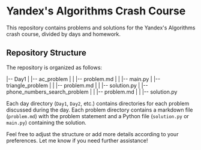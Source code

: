 # Yandex's Algorithms Crash Course

This repository contains problems and solutions for the Yandex's Algorithms crash course, divided by days and homework.

## Repository Structure

The repository is organized as follows:

|-- Day1
| |-- ac_problem
| | |-- problem.md
| | |-- main.py
| |-- triangle_problem
| | |-- problem.md
| | |-- solution.py
| |-- phone_numbers_search_problem
| | |-- problem.md
| | |-- solution.py


Each day directory (`Day1`, `Day2`, etc.) contains directories for each problem discussed during the day. Each problem directory contains a markdown file (`problem.md`) with the problem statement and a Python file (`solution.py` or `main.py`) containing the solution.

Feel free to adjust the structure or add more details according to your preferences. Let me know if you need further assistance!

